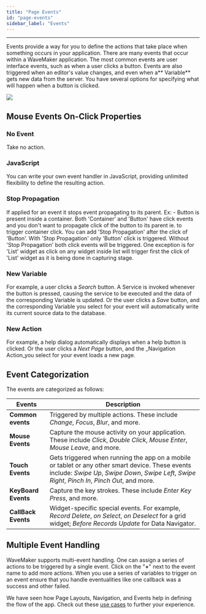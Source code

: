 ```yaml
---
title: "Page Events"
id: "page-events"
sidebar_label: "Events"
---
```

---

Events provide a way for you to define the actions that take place when something occurs in your application. There are many events that occur within a WaveMaker application. The most common events are user interface events, such as when a user clicks a button. Events are also triggered when an editor's value changes, and even when a** Variable** gets new data from the server. You have several options for specifying what will happen when a button is clicked.

[![](/learn/assets/event_types.png)](/learn/assets/event_types.png) 

## Mouse Events On-Click Properties

### No Event
Take no action.

### JavaScript
You can write your own event handler in JavaScript, providing unlimited flexibility to define the resulting action.

### Stop Propagation
If applied for an event it stops event propagating to its parent. Ex: - Button is present inside a container. Both 'Container' and 'Button' have click events and you don't want to propagate click of the button to its parent ie. to trigger container click. You can add 'Stop Propagation' after the click of 'Button'. With 'Stop Propagation' only 'Button' click is triggered. Without 'Stop Propagation' both click events will be triggered. One exception is for 'List' widget as click on any widget inside list will trigger first the click of 'List' widget as it is being done in capturing stage.

### New Variable
For example, a user clicks a _Search_ button. A Service is invoked whenever the button is pressed, causing the service to be executed and the data of the corresponding Variable is updated. Or the user clicks a _Save_ button, and the corresponding Variable you select for your event will automatically write its current source data to the database.

### New Action
For example, a help dialog automatically displays when a help button is clicked. Or the user clicks a _Next Page_ button, and the _Navigation Action_you select for your event loads a new page.

## Event Categorization

The events are categorized as follows:

|Events| Description |
|---|---|
|**Common events** | Triggered by multiple actions. These include _Change_, _Focus_, _Blur_, and more.|
|**Mouse Events** | Capture the mouse activity on your application. These include _Click_, _Double Click_, _Mouse Enter_, _Mouse Leave_, and more. |
| **Touch Events** | Gets triggered when running the app on a mobile or tablet or any other smart device. These events include: _Swipe Up_, _Swipe Down_, _Swipe Left_, _Swipe Right_, _Pinch In_, _Pinch Out_, and more.|
| **KeyBoard Events** | Capture the key strokes. These include _Enter Key Press_, and more.|
| **CallBack Events** | Widget-specific special events. For example, _Record Delete_, _on Select_, _on Deselect_ for a grid widget; _Before Records Update_ for Data Navigator. |

## Multiple Event Handling

WaveMaker supports multi-event handling. One can assign a series of actions to be triggered by a single event. Click on the "**+**" next to the event name to add more actions. When you use a series of variables to trigger on an event ensure that you handle eventualities like one callback was a success and other failed.

We have seen how Page Layouts, Navigation, and Events help in defining the flow of the app. Check out these [use cases](/learn/app-development/ui-design/use-cases-ui-design/) to further your experience.


